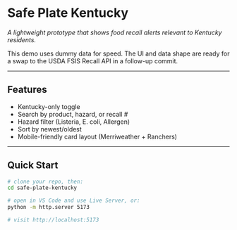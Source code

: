 # Safe Plate Kentucky

_A lightweight prototype that shows food recall alerts relevant to Kentucky residents._

This demo uses dummy data for speed. The UI and data shape are ready for a swap to the USDA FSIS Recall API in a follow-up commit.

---

## Features

- Kentucky-only toggle
- Search by product, hazard, or recall #
- Hazard filter (Listeria, E. coli, Allergen)
- Sort by newest/oldest
- Mobile-friendly card layout (Merriweather + Ranchers)

---

## Quick Start

```bash
# clone your repo, then:
cd safe-plate-kentucky

# open in VS Code and use Live Server, or:
python -m http.server 5173

# visit http://localhost:5173
```
